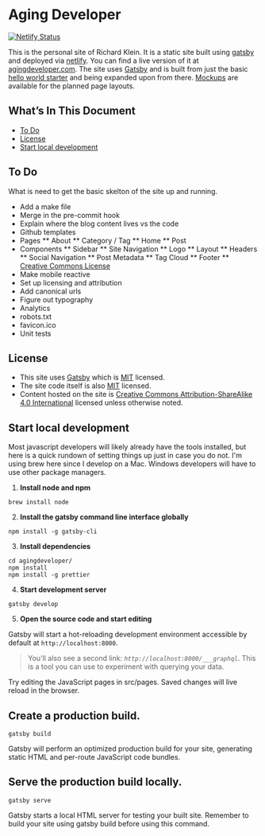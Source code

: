 # Aging Developer

[![Netlify Status](https://api.netlify.com/api/v1/badges/9fff03eb-d9c8-48d1-887d-11aea21246cd/deploy-status)](https://app.netlify.com/sites/agingdeveloper/deploys)

This is the personal site of Richard Klein. It is a static site built using [gatsby](https://www.gatsbyjs.org/) and deployed via [netlify](https://www.netlify.com/). You can find a live version of it at [agingdeveloper.com](https://agingdeveloper.com/). The site uses [Gatsby](https://gatsbyjs.org) and is built from just the basic [hello world starter](https://www.gatsbyjs.org/starters/gatsbyjs/gatsby-starter-hello-world/) and being expanded upon from there. [Mockups](/mocks) are available for the planned page layouts.

## What’s In This Document
- [To Do](#-to-do)
- [License](#-license)
- [Start local development](#-start-local-development)

## To Do

What is need to get the  basic skelton of the site up and running.

* Add a make file
* Merge in the pre-commit hook
* Explain where the blog content lives vs the code
* Github templates
* Pages
    ** About
    ** Category / Tag
    ** Home
    ** Post
* Components
    ** Sidebar
    ** Site Navigation
    ** Logo
    ** Layout
    ** Headers
    ** Social Navigation
    ** Post Metadata
    ** Tag Cloud
    ** Footer
    ** [Creative Commons License](https://creativecommons.org/choose/#metadata)
* Make mobile reactive
* Set up licensing and attribution
* Add canonical urls
* Figure out typography
* Analytics
* robots.txt
* favicon.ico
* Unit tests

## License
- This site uses [Gatsby](https://gatsbyjs.org) which is [MIT](https://github.com/gatsbyjs/gatsby/blob/master/LICENSE) licensed.
- The site code itself is also [MIT](/LICENSE) licensed.
- Content hosted on the site is [Creative Commons Attribution-ShareAlike 4.0 International](https://creativecommons.org/licenses/by-sa/4.0/) licensed unless otherwise noted.

## Start local development
Most javascript developers will likely already have the tools installed, but here is a quick rundown of setting things up just in case you do not. I'm using brew here since I develop on a Mac. Windows developers will have to use other package
managers.

1. **Install node and npm**

```cli
brew install node
```

2. **Install the gatsby command line interface globally**

```cli
npm install -g gatsby-cli
```

3. **Install dependencies**

```cli
cd agingdeveloper/
npm install
npm install -g prettier
```

4. **Start development server**

```cli
gatsby develop
```

5. **Open the source code and start editing**

Gatsby will start a hot-reloading development environment accessible by default at `http://localhost:8000`.

> You'll also see a second link: _`http://localhost:8000/___graphql`_. This is a tool you can use to experiment with querying your data.

Try editing the JavaScript pages in src/pages. Saved changes will live reload in the browser.

## Create a production build.

```cli
gatsby build
```

Gatsby will perform an optimized production build for your site, generating static HTML and per-route JavaScript code bundles.

## Serve the production build locally.

```cli
gatsby serve
```

Gatsby starts a local HTML server for testing your built site. Remember to build your site using gatsby build before using this command.